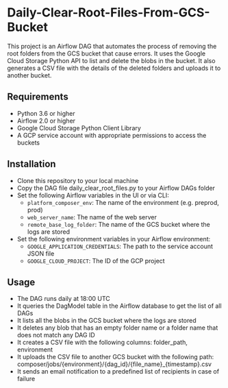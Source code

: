 # Daily-Clear-Root-Files-From-GCS-Bucket

This project is an Airflow DAG that automates the process of removing the root folders from the GCS bucket that cause errors. It uses the Google Cloud Storage Python API to list and delete the blobs in the bucket. It also generates a CSV file with the details of the deleted folders and uploads it to another bucket.

## Requirements
* Python 3.6 or higher
* Airflow 2.0 or higher
* Google Cloud Storage Python Client Library
* A GCP service account with appropriate permissions to access the buckets

## Installation
* Clone this repository to your local machine
* Copy the DAG file daily_clear_root_files.py to your Airflow DAGs folder
* Set the following Airflow variables in the UI or via CLI:
  * `platform_composer_env`: The name of the environment (e.g. preprod, prod)
  * `web_server_name`: The name of the web server
  * `remote_base_log_folder`: The name of the GCS bucket where the logs are stored
* Set the following environment variables in your Airflow environment:
  * `GOOGLE_APPLICATION_CREDENTIALS`: The path to the service account JSON file
  * `GOOGLE_CLOUD_PROJECT`: The ID of the GCP project


## Usage
* The DAG runs daily at 18:00 UTC
* It queries the DagModel table in the Airflow database to get the list of all DAGs
* It lists all the blobs in the GCS bucket where the logs are stored
* It deletes any blob that has an empty folder name or a folder name that does not match any DAG ID
* It creates a CSV file with the following columns: folder_path, environment
* It uploads the CSV file to another GCS bucket with the following path: composer/jobs/{environment}/{dag_id}/{file_name}_{timestamp}.csv
* It sends an email notification to a predefined list of recipients in case of failure
